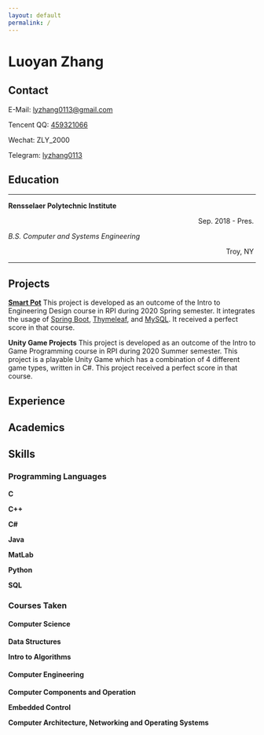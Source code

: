 ```yaml
---
layout: default
permalink: /
---
```


# Luoyan Zhang


## Contact
<i class="fas fa-envelope"></i> E-Mail: <lyzhang0113@gmail.com>

<i class="fab fa-qq"></i> Tencent QQ: [459321066](tencent://message/?uin=459321066&Site=400301.com&Menu=yes)

<i class="fab fa-weixin"></i> Wechat: ZLY_2000

<i class="fab fa-telegram-plane"></i> Telegram: [lyzhang0113](https://t.me/lyzhang0113)

## Education
---

__Rensselaer Polytechnic Institute__

<div style="text-align:right">Sep. 2018 - Pres.&nbsp;</div>

*B.S. Computer and Systems Engineering*

<div style="text-align:right">Troy, NY&nbsp;</div>

---

## Projects
[__Smart Pot__](https://github.com/lyzhang0113/SmartPot)
This project is developed as an outcome of the Intro to Engineering Design course in RPI during 2020 Spring semester.
It integrates the usage of [Spring Boot](https://spring.io/projects/spring-boot), [Thymeleaf](https://www.thymeleaf.org/), and [MySQL](https://www.mysql.com/).
It received a perfect score in that course.

__Unity Game Projects__
This project is developed as an outcome of the Intro to Game Programming course in RPI during 2020 Summer semester.
This project is a playable Unity Game which has a combination of 4 different game types, written in C#.
This project received a perfect score in that course.  


## Experience

## Academics

## Skills

### Programming Languages
__C__

__C++__

__C#__

__Java__

__MatLab__

__Python__

__SQL__


### Courses Taken
#### Computer Science
__Data Structures__

__Intro to Algorithms__
#### Computer Engineering
__Computer Components and Operation__

__Embedded Control__

__Computer Architecture, Networking and Operating Systems__


<script src="https://kit.fontawesome.com/c5f242997a.js" crossorigin="anonymous"></script>